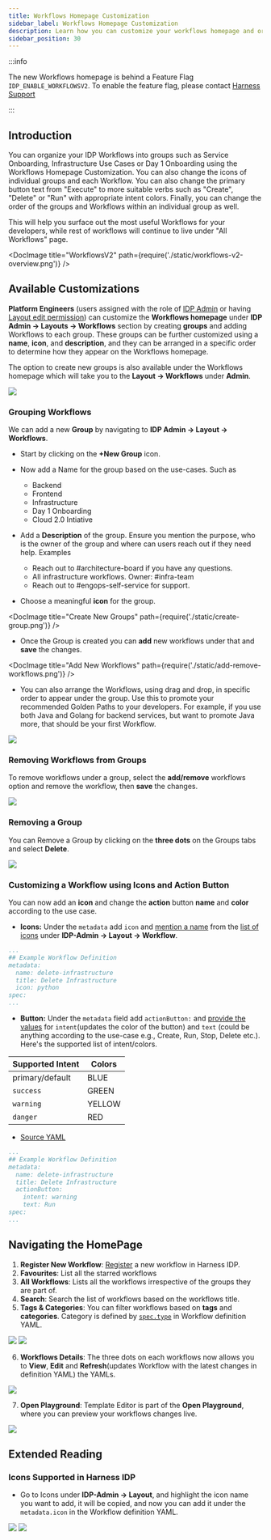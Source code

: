 ```yaml
---
title: Workflows Homepage Customization
sidebar_label: Workflows Homepage Customization
description: Learn how you can customize your workflows homepage and organize workflows under groups
sidebar_position: 30
---
```


:::info

The new Workflows homepage is behind a Feature Flag `IDP_ENABLE_WORKFLOWSV2`. To enable the feature flag, please contact [Harness Support](mailto:support@harness.io)

:::

## Introduction

You can organize your IDP Workflows into groups such as Service Onboarding, Infrastructure Use Cases or Day 1 Onboarding using the Workflows Homepage Customization. You can also change the icons of individual groups and each Workflow. You can also change the primary button text from "Execute" to more suitable verbs such as "Create", "Delete" or "Run" with appropriate intent colors. Finally, you can change the order of the groups and Workflows within an individual group as well.

This will help you surface out the most useful Workflows for your developers, while rest of workflows will continue to live under "All Workflows" page.

<DocImage title="WorkflowsV2" path={require('./static/workflows-v2-overview.png')} />

## Available Customizations

**Platform Engineers** (users assigned with the role of [IDP Admin](https://developer.harness.io/docs/internal-developer-portal/rbac/resources-roles#1-idp-admin) or having [Layout edit permission](https://developer.harness.io/docs/internal-developer-portal/rbac/resources-roles#4-layouts)) can customize the **Workflows homepage** under **IDP Admin -> Layouts -> Workflows** section by creating **groups** and adding Workflows to each group. These groups can be further customized using a **name**, **icon**, and **description**, and they can be arranged in a specific order to determine how they appear on the Workflows homepage.

The option to create new groups is also available under the Workflows homepage which will take you to the **Layout -> Workflows** under **Admin**. 

![](./static/new-group-workflows-page.png)

### Grouping Workflows

We can add a new **Group** by navigating to **IDP Admin -> Layout -> Workflows**.

- Start by clicking on the **+New Group** icon. 
- Now add a Name for the group based on the use-cases. Such as
  - Backend
  - Frontend
  - Infrastructure
  - Day 1 Onboarding
  - Cloud 2.0 Intiative

- Add a **Description** of the group. Ensure you mention the purpose, who is the owner of the group and where can users reach out if they need help. Examples
  - Reach out to #architecture-board if you have any questions.
  - All infrastructure workflows. Owner: #infra-team
  - Reach out to #engops-self-service for support.

- Choose a meaningful **icon** for the group.

<DocImage title="Create New Groups" path={require('./static/create-group.png')} />

- Once the Group is created you can **add** new workflows under that and **save** the changes. 

<DocImage title="Add New Workflows" path={require('./static/add-remove-workflows.png')} />

- You can also arrange the Workflows, using drag and drop, in specific order to appear under the group. Use this to promote your recommended Golden Paths to your developers. For example, if you use both Java and Golang for backend services, but want to promote Java more, that should be your first Workflow.

![](./static/drag-and-drop.png)

### Removing Workflows from Groups

To remove workflows under a group, select the **add/remove** workflows option and remove the workflow, then **save** the changes. 

![](./static/remove-workflows.png)

### Removing a Group

You can Remove a Group by clicking on the **three dots** on the Groups tabs and select **Delete**. 

![](./static/delete-workflows.png)

### Customizing a Workflow using Icons and Action Button

You can now add an **icon** and change the **action** button **name** and **color** according to the use case. 

- **Icons:** Under the `metadata` add `icon` and [mention a name](https://github.com/harness-community/idp-samples/blob/678537d76978267dcf1b137c17634b0e381afab3/icons-actions-buttons.yaml#L7) from the [list of icons](/docs/internal-developer-portal/layout-and-appearance/workflows-page-customization#icons-supported-in-harness-idp) under **IDP-Admin -> Layout -> Workflow**. 

```YAML {6}
...
## Example Workflow Definition
metadata:
  name: delete-infrastructure
  title: Delete Infrastructure
  icon: python
spec:
...
```

- **Button:** Under the `metadata` field add `actionButton:` and [provide the values](https://github.com/harness-community/idp-samples/blob/678537d76978267dcf1b137c17634b0e381afab3/icons-actions-buttons.yaml#L8-L10) for `intent`(updates the color of the button) and `text` (could be anything according to the use-case e.g., Create, Run, Stop, Delete etc.). Here's the supported list of intent/colors.

| Supported Intent | Colors |
|------------------|--------|
| primary/default  | BLUE   |
| `success`        | GREEN  |
| `warning`        | YELLOW |
| `danger`         | RED    |

- [Source YAML](https://github.com/harness-community/idp-samples/blob/main/icons-actions-buttons.yaml)

```YAML {6-8}
...
## Example Workflow Definition
metadata:
  name: delete-infrastructure
  title: Delete Infrastructure
  actionButton:
    intent: warning
    text: Run
spec:
...
```

## Navigating the HomePage

1. **Register New Workflow**: [Register](https://developer.harness.io/docs/internal-developer-portal/get-started/workflow-quickstart#register-template-in-idp) a new workflow in Harness IDP.
2. **Favourites**: List all the starred workflows
3. **All Workflows**: Lists all the workflows irrespective of the groups they are part of.
4. **Search**: Search the list of workflows based on the workflows title. 
5. **Tags & Categories**: You can filter workflows based on **tags** and **categories**. Category is defined by [`spec.type`](https://github.com/harness-community/idp-samples/blob/678537d76978267dcf1b137c17634b0e381afab3/icons-actions-buttons.yaml#L13) in Workflow definition YAML. 

![](./static/navigating-new-workflows-page.png)
![](./static/tags-categories.png)

6. **Workflows Details**: The three dots on each workflows now allows you to **View**, **Edit** and **Refresh**(updates Workflow with the latest changes in definition YAML) the YAMLs.  

![](./static/workflows-three-dots.png)

7. **Open Playground**: Template Editor is part of the **Open Playground**, where you can preview your workflows changes live. 

![](./static/open-playground.png)


## Extended Reading

### Icons Supported in Harness IDP

- Go to Icons under **IDP-Admin -> Layout**, and highlight the icon name you want to add, it will be copied, and now you can add it under the `metadata.icon` in the Workflow definition YAML. 

![](./static/layout-icons.png)
![](./static/icons.png)


